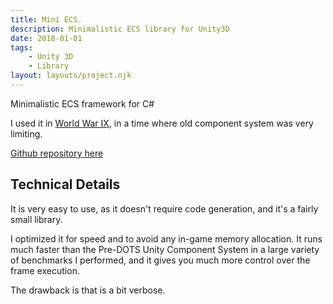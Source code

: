 ```yaml
---
title: Mini ECS.
description: Minimalistic ECS library for Unity3D
date: 2018-01-01
tags:
    - Unity 3D
    - Library
layout: layouts/project.njk
---
```

Minimalistic ECS framework for C#

I used it in [World War IX](http://localhost:8080/projects/wwix/), in a time where old component system was very limiting.

[Github repository here](https://github.com/theypsilon/MiniECS/)

## Technical Details

It is very easy to use, as it doesn't require code generation, and it's a fairly small library.

I optimized it for speed and to avoid any in-game memory allocation. It runs much faster than the Pre-DOTS Unity Component System in a large variety of benchmarks I performed, and it gives you much more control over the frame execution.

The drawback is that is a bit verbose.